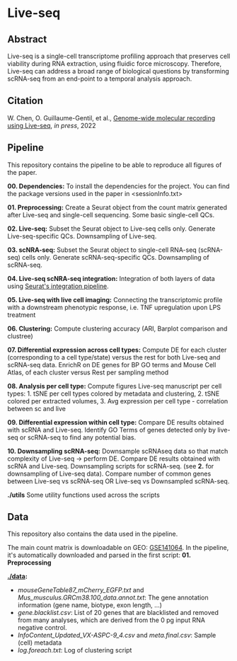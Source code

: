 # Live-seq

## Abstract
Live-seq is a single-cell transcriptome profiling approach that preserves cell viability during RNA extraction, using fluidic force microscopy. Therefore, Live-seq can address a broad range of biological questions by transforming scRNA-seq from an end-point to a temporal analysis approach.

## Citation
W. Chen, O. Guillaume-Gentil, et al., [Genome-wide molecular recording using Live-seq](https://www.biorxiv.org/content/10.1101/2021.03.24.436752v1), *in press*, 2022

## Pipeline
This repository contains the pipeline to be able to reproduce all figures of the paper.

**00. Dependencies:** To install the dependencies for the project. You can find the package versions used in the paper in <sessionInfo.txt>

**01. Preprocessing:** Create a Seurat object from the count matrix generated after Live-seq and single-cell sequencing. Some basic single-cell QCs.

**02. Live-seq:** Subset the Seurat object to Live-seq cells only. Generate Live-seq-specific QCs. Downsampling of Live-seq.

**03. scNRA-seq:** Subset the Seurat object to single-cell RNA-seq (scRNA-seq) cells only. Generate scRNA-seq-specific QCs. Downsampling of scRNA-seq.

**04. Live-seq scNRA-seq integration:** Integration of both layers of data using [Seurat's integration pipeline](https://satijalab.org/seurat/articles/integration_introduction.html).

**05. Live-seq with live cell imaging:** Connecting the transcriptomic profile with a downstream phenotypic response, i.e. TNF upregulation upon LPS treatment

**06. Clustering:** Compute clustering accuracy (ARI, Barplot comparison and clustree)

**07. Differential expression across cell types:** Compute DE for each cluster (corresponding to a cell type/state) versus the rest for both Live-seq and scRNA-seq data. EnrichR on DE genes for BP GO terms and Mouse Cell Atlas, of each cluster versus Rest per sampling method

**08. Analysis per cell type:** Compute figures Live-seq manuscript per cell types: 1. tSNE per cell types colored by metadata and clustering, 2. tSNE colored per extracted volumes, 3. Avg expression per cell type - correlation between sc and live

**09. Differential expression within cell type:** Compare DE results obtained with scRNA and Live-seq. Identify GO Terms of genes detected only by live-seq or scRNA-seq to find any potential bias.

**10. Downsampling scRNA-seq:** Downsample scRNAseq data so that match complexity of Live-seq -> perform DE. Compare DE results obtained with scRNA and Live-seq. Downsampling scripts for scRNA-seq. (see **2.** for downsampling of Live-seq data). Compare number of common genes between Live-seq vs scRNA-seq OR Live-seq vs Downsampled scRNA-seq.

**./utils** Some utility functions used across the scripts

## Data
This repository also contains the data used in the pipeline.

The main count matrix is downloadable on GEO: [GSE141064](https://www.ncbi.nlm.nih.gov/geo/query/acc.cgi?acc=GSE141064).
In the pipeline, it's automatically downloaded and parsed in the first script: **01. Preprocessing**

**[./data](data):** 
  - *mouseGeneTable87_mCherry_EGFP.txt* and *Mus_musculus.GRCm38.100_data.annot.txt*: The gene annotation information (gene name, biotype, exon length, ...)
  - *gene.blacklist.csv*: List of 20 genes that are blacklisted and removed from many analyses, which are derived from the 0 pg input RNA negative control. 
  - *InfoContent_Updated_VX-ASPC-9_4.csv* and *meta.final.csv*: Sample (cell) metadata
  - *log.foreach.txt*: Log of clustering script
